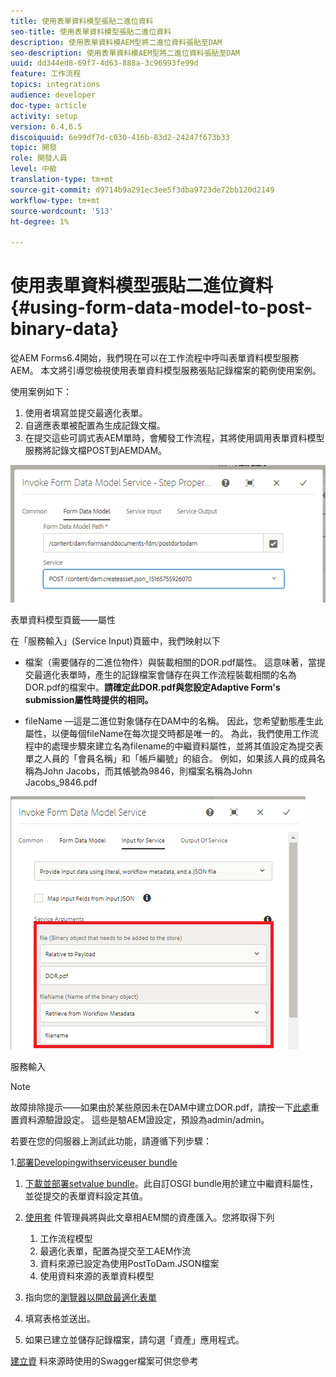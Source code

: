 ```yaml
---
title: 使用表單資料模型張貼二進位資料
seo-title: 使用表單資料模型張貼二進位資料
description: 使用表單資料模AEM型將二進位資料張貼至DAM
seo-description: 使用表單資料模AEM型將二進位資料張貼至DAM
uuid: dd344ed8-69f7-4d63-888a-3c96993fe99d
feature: 工作流程
topics: integrations
audience: developer
doc-type: article
activity: setup
version: 6.4,6.5
discoiquuid: 6e99df7d-c030-416b-83d2-24247f673b33
topic: 開發
role: 開發人員
level: 中級
translation-type: tm+mt
source-git-commit: d9714b9a291ec3ee5f3dba9723de72bb120d2149
workflow-type: tm+mt
source-wordcount: '513'
ht-degree: 1%

---
```



# 使用表單資料模型張貼二進位資料{#using-form-data-model-to-post-binary-data}

從AEM Forms6.4開始，我們現在可以在工作流程中呼叫表單資料模型服務AEM。 本文將引導您檢視使用表單資料模型服務張貼記錄檔案的範例使用案例。

使用案例如下：

1. 使用者填寫並提交最適化表單。
1. 自適應表單被配置為生成記錄文檔。
1. 在提交這些可調式表AEM單時，會觸發工作流程，其將使用調用表單資料模型服務將記錄文檔POST到AEMDAM。

![posttodam](assets/posttodamshot1.png)

表單資料模型頁籤——屬性

在「服務輸入」(Service Input)頁籤中，我們映射以下

* 檔案（需要儲存的二進位物件）與裝載相關的DOR.pdf屬性。 這意味著，當提交最適化表單時，產生的記錄檔案會儲存在與工作流程裝載相關的名為DOR.pdf的檔案中。**請確定此DOR.pdf與您設定Adaptive Form&#39;s submission屬性時提供的相同。**

* fileName —這是二進位對象儲存在DAM中的名稱。 因此，您希望動態產生此屬性，以便每個fileName在每次提交時都是唯一的。 為此，我們使用工作流程中的處理步驟來建立名為filename的中繼資料屬性，並將其值設定為提交表單之人員的「會員名稱」和「帳戶編號」的組合。 例如，如果該人員的成員名稱為John Jacobs，而其帳號為9846，則檔案名稱為John Jacobs_9846.pdf

![fdmserviceinput](assets/fdminputservice.png)

服務輸入

>[!NOTE]
>
>故障排除提示——如果由於某些原因未在DAM中建立DOR.pdf，請按一下[此處](http://localhost:4502/mnt/overlay/fd/fdm/gui/components/admin/fdmcloudservice/properties.html?item=%2Fconf%2Fglobal%2Fsettings%2Fcloudconfigs%2Ffdm%2Fpostdortodam)重置資料源驗證設定。 這些是驗AEM證設定，預設為admin/admin。

若要在您的伺服器上測試此功能，請遵循下列步驟：

1.[部署Developingwithserviceuser bundle](/help/forms/assets/common-osgi-bundles/DevelopingWithServiceUser.jar)

1. [下載並部署setvalue bundle](/help/forms/assets/common-osgi-bundles/SetValueApp.core-1.0-SNAPSHOT.jar)。此自訂OSGI bundle用於建立中繼資料屬性，並從提交的表單資料設定其值。

1. [使用套](assets/postdortodam.zip) 件管理員將與此文章相AEM關的資產匯入。您將取得下列

   1. 工作流程模型
   1. 最適化表單，配置為提交至工AEM作流
   1. 資料來源已設定為使用PostToDam.JSON檔案
   1. 使用資料來源的表單資料模型

1. 指向您的[瀏覽器以開啟最適化表單](http://localhost:4502/content/dam/formsanddocuments/helpx/timeoffrequestform/jcr:content?wcmmode=disabled)
1. 填寫表格並送出。
1. 如果已建立並儲存記錄檔案，請勾選「資產」應用程式。


[建立資](http://localhost:4502/conf/global/settings/cloudconfigs/fdm/postdortodam/jcr:content/swaggerFile) 料來源時使用的Swagger檔案可供您參考
